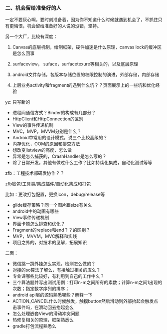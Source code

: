 ### 二、机会留给准备好的人

一定不要灰心啊，要时刻准备着，因为你不知道什么时候就遇到机会了，不抓住只有更悔恨，机会留给准备好的人说的没错，坚持。

另一个大厂，比较有深度：

1. Canvas的底层机制，绘制框架，硬件加速是什么原理，canvas lock的缓冲区是怎么回事

2. surfaceview， suface，surfacetexure等相关的，以及底层原理

3. android文件存储，各版本存储位置的权限控制的演进，外部存储，内部存储

4. 上层业务activity和fragment的遇到什么坑？？页面展示上的一些坑和优化经验

yz: 只写新的

* 进程间通信方式？Binder的构成有几部分？
* HttpClient和HttpConnection的区别
* View的事件传递机制
* MVC，MVP，MVVM分别是什么？
* Android中常用的设计模式，说三个比较高级的？
* 内存优化，OOM的原因和排查方法
* 想改变listview的高度，怎么做
* 异常是怎么捕获的，CrashHandler是怎么写的？
* 除了日常开发，其他有做过什么工作？比如持续化集成，自动化测试等等

zfb：工程技术部研发协作？？

zfb钱包/工具类/集成插件/自动化集成和打包

比如：更改打包配置，更换icon，debug/release等

* glide缓存策略？同一个图片跟size有关么
* android中的动画有哪些
* View事件传递机制
* 界面卡顿怎么排查和优化？
* Fragment的replace和end？？的区别？
* MVP，MVVM，MVC解释和实践
* 项目之外的，对技术的见解，拓展知识

二面：

* 微信跳一跳外挂怎么实现，检测怎么做的？
* 对接的so算法了解么，有接触过相关的库么？
* 专业课哪些比较好，有利用到自己的工作中么？
* 三个算法题并写出测试用例：打印n-m之间所有的素数；计算n-m之间1出现的次数；指定数字序列的排序；
* android api层的源码熟悉哪些？解释一下
* ACTION\_CANCEL什么时候触发，触摸button然后滑动到外部抬起会触发点击事件吗，在滑动回去抬起会么
* 怎么处理嵌套View的滑动冲突问题
* 热修复相关的原理，框架熟悉么
* gradle打包流程熟悉么



